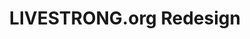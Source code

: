 ---
layout: project
title: LIVESTRONG.org Redesign
images:
  - /img/projects/Livestrong Redesign - Livestrong/2.jpg
  - /img/projects/Livestrong Redesign - Livestrong/3.jpg
  - /img/projects/Livestrong Redesign - Livestrong/9.jpg
  - /img/projects/Livestrong Redesign - Livestrong/10.jpg
tech: XHTML, CSS, C#, jQuery, MSSQL
client: LIVESTRONG Foundation
agency: Springbox
year: 2010
link: http://livestrong.org
type: desktop
---